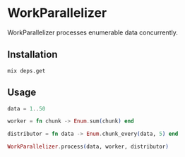 # WorkParallelizer

WorkParallelizer processes enumerable data concurrently.

## Installation
```
mix deps.get
```

## Usage
```elixir
data = 1..50

worker = fn chunk -> Enum.sum(chunk) end

distributor = fn data -> Enum.chunk_every(data, 5) end

WorkParallelizer.process(data, worker, distributor)
```
